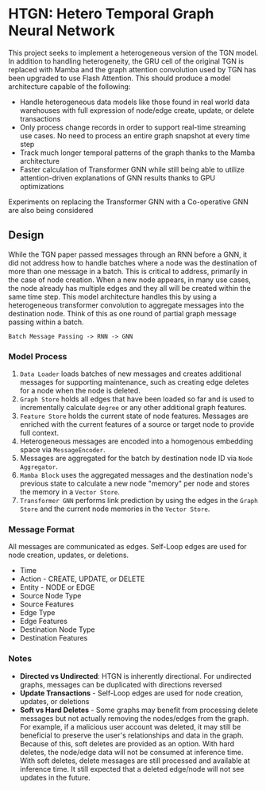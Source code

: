 # HTGN: Hetero Temporal Graph Neural Network

This project seeks to implement a heterogeneous version of the TGN model. In addition to handling heterogeneity, the GRU
cell of the original TGN is replaced with Mamba and the graph attention convolution used by TGN has been upgraded to use 
Flash Attention.
This should produce a model architecture capable of the following:
* Handle heterogeneous data models like those found in real world data warehouses with full expression of node/edge 
create, update, or delete transactions
* Only process change records in order to support real-time streaming use cases. No need to process an entire graph 
snapshot at every time step
* Track much longer temporal patterns of the graph thanks to the Mamba architecture
* Faster calculation of Transformer GNN while still being able to utilize attention-driven explanations of GNN results
thanks to GPU optimizations

Experiments on replacing the Transformer GNN with a Co-operative GNN are also being considered

## Design
While the TGN paper passed messages through an RNN before a GNN, it did not address how to handle batches where a node 
was the destination of more than one message in a batch. This is critical to address, primarily in the case of node 
creation. When a new node appears, in many use cases, the node already has multiple edges and they all will be created 
within the same time step. This model architecture handles this by using a heterogeneous transformer convolution to 
aggregate messages into the destination node. Think of this as one round of partial graph message passing within a batch.

`Batch Message Passing -> RNN -> GNN`

### Model Process
1. `Data Loader` loads batches of new messages and creates additional messages for supporting maintenance, such as 
creating edge deletes for a node when the node is deleted. 
2. `Graph Store` holds all edges that have been loaded so far and is used to incrementally calculate `degree` or any 
other additional graph features.
3. `Feature Store` holds the current state of node features. Messages are enriched with the current features of a source 
or target node to provide full context.
4.  Heterogeneous messages are encoded into a homogenous embedding space via `MessageEncoder`.
5.  Messages are aggregated for the batch by destination node ID via `Node Aggregator`.
6.  `Mamba Block` uses the aggregated messages and the destination node's previous state to calculate a new node 
"memory" per node and stores the memory in a `Vector Store`.
7.  `Transformer GNN` performs link prediction by using the edges in the `Graph Store` and the current node memories in 
the `Vector Store`.

### Message Format
All messages are communicated as edges. Self-Loop edges are used for node creation, updates, or deletions. 
* Time
* Action - CREATE, UPDATE, or DELETE
* Entity - NODE or EDGE
* Source Node Type
* Source Features
* Edge Type
* Edge Features
* Destination Node Type
* Destination Features


### Notes
* **Directed vs Undirected**: HTGN is inherently directional. For undirected graphs, messages can be duplicated with directions reversed
* **Update Transactions** - Self-Loop edges are used for node creation, updates, or deletions
* **Soft vs Hard Deletes** - Some graphs may benefit from processing delete messages but not actually removing the nodes/edges from the graph. For example, if a malicious user account was deleted, it may still be beneficial to preserve the user's relationships and data in the graph. Because of this, soft deletes are provided as an option. With hard deletes, the node/edge data will not be consumed at inference time. With soft deletes, delete messages are still processed and available at inference time. It still expected that a deleted edge/node will not see updates in the future.